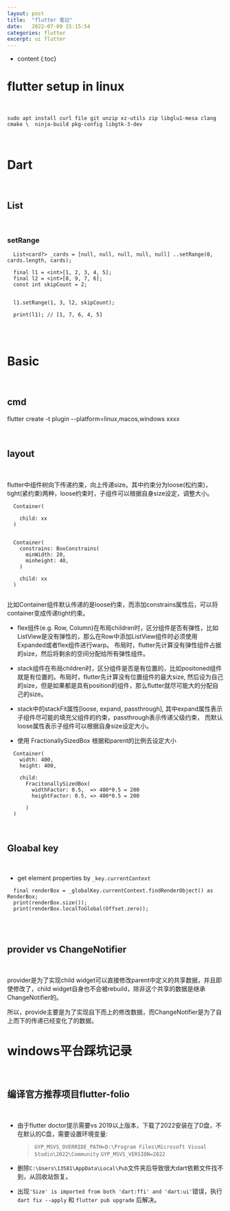 ```yaml
---
layout: post
title:  "flutter 笔记"
date:   2022-07-09 15:15:54
categories: flutter
excerpt: ui flutter
---
```


* content
{:toc}



# flutter setup in linux

<br />

`sudo apt install curl file git unzip xz-utils zip libglu1-mesa clang cmake \ 
ninja-build pkg-config libgtk-3-dev`


<br />

# Dart

<br />

## List

<br />

### setRange

```
  List<card?> _cards = [null, null, null, null, null] ..setRange(0, cards.length, cards);
  
  final l1 = <int>[1, 2, 3, 4, 5];
  final l2 = <int>[8, 9, 7, 6];
  const int skipCount = 2;
  
  
  l1.setRange(1, 3, l2, skipCount);
  
  print(l1); // [1, 7, 6, 4, 5]
  
```  
  
  





<br />

# Basic

<br />

## cmd

flutter create -t plugin --platform=linux,macos,windows xxxx


<br />



## layout

<br />

flutter中组件树向下传递约束，向上传递size。其中约束分为loose(松约束)，tight(紧约束)两种，loose约束时，子组件可以根据自身size设定，调整大小。

```
  Container(
    
    child: xx
  )
  
  
  Container(
    constrains: BoxConstrains(
      minWidth: 20,
      minheight: 40,
    )
  
    child: xx
  )
    
```

比如Container组件默认传递的是loose约束，而添加constrains属性后，可以将container变成传递tight约束。




* flex组件(e.g. Row, Column)在布局children时，区分组件是否有弹性，比如ListView是没有弹性的，那么在Row中添加ListView组件时必须使用Expanded或者flex组件进行warp。
布局时，flutter先计算没有弹性组件占据的size，然后将剩余的空间分配给所有弹性组件。
* stack组件在布局children时，区分组件是否是有位置的，比如positoned组件就是有位置的。布局时，flutter先计算没有位置组件的最大size, 然后设为自己的size，但是如果都是具有position的组件，那么flutter就尽可能大的分配自己的size。
* stack中的stackFit属性[loose, expand, passthrough], 其中expand属性表示子组件尽可能的填充父组件的约束，passthrough表示传递父级约束， 而默认loose属性表示子组件可以根据自身size设定大小。

* 使用 FractionallySizedBox 根据和parent的比例去设定大小

```
  Container(
    width: 400,
    height: 400,
    
    child:
      FracitonallySizedBox(
        widthFactor: 0.5,  => 400*0.5 = 200
        heightFactor: 0.5, => 400*0.5 = 200
        
      )
  )
```

<br />

## Gloabal key

<br />

* get element properties by `_key.currentContext`

```
  final renderBox = _globalKey.currentContext.findRenderObject() as RenderBox;
  print(renderBox.size());
  print(renderBox.localToGlobal(Offset.zero));
  
```  



<br />

## provider vs ChangeNotifier

<br />

provider是为了实现child widget可以直接修改parent中定义的共享数据，并且即使修改了，child widget自身也不会被rebuild，除非这个共享的数据是继承ChangeNotifier的。

所以，provide主要是为了实现自下而上的修改数据，而ChangeNotifier是为了自上而下的传递已经变化了的数据。



# windows平台踩坑记录

<br />

## 编译官方推荐项目flutter-folio
<br />

* 由于flutter doctor提示需要vs 2019以上版本，下载了2022安装在了D盘，不在默认的C盘，需要设置环境变量:
    > `GYP_MSVS_OVERRIDE_PATH=D:\Program Files\Microsoft Visual Studio\2022\Community`
    > `GYP_MSVS_VERSION=2022`

* 删除`C:\Users\13581\AppData\Local\Pub`文件夹后导致很大dart依赖文件找不到，从回收站恢复。
* 出现`'Size' is imported from both 'dart:ffi' and 'dart:ui'`错误，执行`dart fix --apply` 和 `flutter pub upgrade` 后解决。

